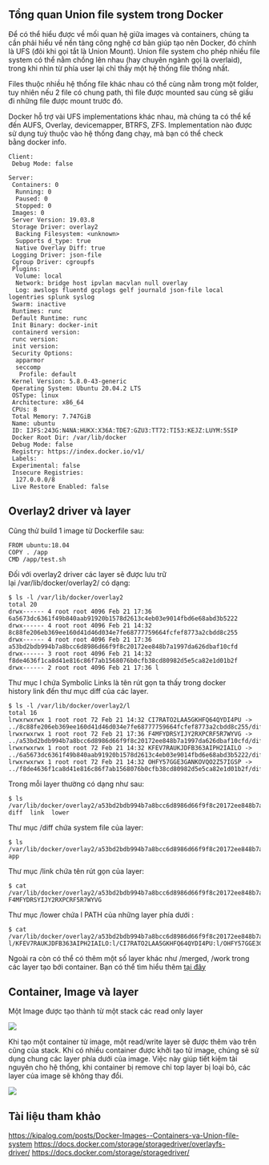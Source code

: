 Tổng quan Union file system trong Docker
----------------------------------------

Để có thể hiểu được về mối quan hệ giữa images và containers, chúng ta cần phải hiểu về nền tảng công nghệ cơ bản giúp tạo nên Docker, đó chính là UFS (đôi khi gọi tắt là Union Mount). Union file system cho phép nhiều file system có thể nằm chồng lên nhau (hay chuyên ngành gọi là overlaid), trong khi nhìn từ phía user lại chỉ thấy một hệ thống file thống nhất.

Files thuộc nhiều hệ thống file khác nhau có thể cùng nằm trong một folder, tuy nhiên nếu 2 file có chung path, thì file được mounted sau cùng sẽ giấu đi những file được mount trước đó.

Docker hỗ trợ vài UFS implementations khác nhau, mà chúng ta có thể kể đến AUFS, Overlay, devicemapper, BTRFS, ZFS. Implementation nào được sử dụng tuỳ thuộc vào hệ thống đang chạy, mà bạn có thể check bằng docker info.

```
Client:
 Debug Mode: false

Server:
 Containers: 0
  Running: 0
  Paused: 0
  Stopped: 0
 Images: 0
 Server Version: 19.03.8
 Storage Driver: overlay2
  Backing Filesystem: <unknown>
  Supports d_type: true
  Native Overlay Diff: true
 Logging Driver: json-file
 Cgroup Driver: cgroupfs
 Plugins:
  Volume: local
  Network: bridge host ipvlan macvlan null overlay
  Log: awslogs fluentd gcplogs gelf journald json-file local logentries splunk syslog
 Swarm: inactive
 Runtimes: runc
 Default Runtime: runc
 Init Binary: docker-init
 containerd version:
 runc version:
 init version:
 Security Options:
  apparmor
  seccomp
   Profile: default
 Kernel Version: 5.8.0-43-generic
 Operating System: Ubuntu 20.04.2 LTS
 OSType: linux
 Architecture: x86_64
 CPUs: 8
 Total Memory: 7.747GiB
 Name: ubuntu
 ID: IJFS:243G:N4NA:HUKX:X36A:TDE7:GZU3:TT72:TI53:KEJZ:LUYM:5SIP
 Docker Root Dir: /var/lib/docker
 Debug Mode: false
 Registry: https://index.docker.io/v1/
 Labels:
 Experimental: false
 Insecure Registries:
  127.0.0.0/8
 Live Restore Enabled: false

```

Overlay2 driver và layer
------------------------

Cũng thử build 1 image từ Dockerfile sau:

```
FROM ubuntu:18.04
COPY . /app
CMD /app/test.sh

```

Đối với overlay2 driver các layer sẽ được lưu trữ lại /var/lib/docker/overlay2/ có dạng:

```
$ ls -l /var/lib/docker/overlay2
total 20
drwx------ 4 root root 4096 Feb 21 17:36 6a5673dc6361f49b840aab91920b1578d2613c4eb03e9014fbd6e68abd3b5222
drwx------ 4 root root 4096 Feb 21 14:32 8c88fe206eb369ee160d41d46d034e7fe68777759664fcfef8773a2cbdd8c255
drwx------ 4 root root 4096 Feb 21 17:36 a53bd2bdb994b7a8bcc6d8986d66f9f8c20172ee848b7a1997da626dbaf10cfd
drwx------ 3 root root 4096 Feb 21 14:32 f8de4636f1ca8d41e816c86f7ab1568076b0cfb38cd80982d5e5ca82e1d01b2f
drwx------ 2 root root 4096 Feb 21 17:36 l

```

Thư mục l chứa Symbolic Links là tên rút gọn ta thấy trong docker history link đến thư mục diff của các layer.

```
$ ls -l /var/lib/docker/overlay2/l
total 16
lrwxrwxrwx 1 root root 72 Feb 21 14:32 CI7RATO2LAA5GKHFQ64QYDI4PU -> ../8c88fe206eb369ee160d41d46d034e7fe68777759664fcfef8773a2cbdd8c255/diff
lrwxrwxrwx 1 root root 72 Feb 21 17:36 F4MFYDRSYIJY2RXPCRF5R7WYVG -> ../a53bd2bdb994b7a8bcc6d8986d66f9f8c20172ee848b7a1997da626dbaf10cfd/diff
lrwxrwxrwx 1 root root 72 Feb 21 14:32 KFEV7RAUKJDFB363AIPH2IAILO -> ../6a5673dc6361f49b840aab91920b1578d2613c4eb03e9014fbd6e68abd3b5222/diff
lrwxrwxrwx 1 root root 72 Feb 21 14:32 OHFY57GGE3GANKOVQO2Z57IGSP -> ../f8de4636f1ca8d41e816c86f7ab1568076b0cfb38cd80982d5e5ca82e1d01b2f/diff

```

Trong mỗi layer thường có dạng như sau:

```
$ ls /var/lib/docker/overlay2/a53bd2bdb994b7a8bcc6d8986d66f9f8c20172ee848b7a1997da626dbaf10cfd
diff  link  lower

```

Thư mục /diff chứa system file của layer:

```
$ ls /var/lib/docker/overlay2/a53bd2bdb994b7a8bcc6d8986d66f9f8c20172ee848b7a1997da626dbaf10cfd/diff
app

```

Thư mục /link chứa tên rút gọn của layer:

```
$ cat /var/lib/docker/overlay2/a53bd2bdb994b7a8bcc6d8986d66f9f8c20172ee848b7a1997da626dbaf10cfd/link
F4MFYDRSYIJY2RXPCRF5R7WYVG

```

Thư mục /lower chứa l PATH của những layer phía dưới :

```
$ cat /var/lib/docker/overlay2/a53bd2bdb994b7a8bcc6d8986d66f9f8c20172ee848b7a1997da626dbaf10cfd/lower
l/KFEV7RAUKJDFB363AIPH2IAILO:l/CI7RATO2LAA5GKHFQ64QYDI4PU:l/OHFY57GGE3GANKOVQO2Z57IGSP

```

Ngoài ra còn có thể có thêm một số layer khác như /merged, /work trong các layer tạo bới container. Bạn có thể tìm hiểu thêm [tại đây](https://docs.docker.com/storage/storagedriver/overlayfs-driver/)

Container, Image và layer
-------------------------

Một Image được tạo thành từ một stack các read only layer

![](https://images.viblo.asia/5519fa20-abd6-42db-a88d-7430e108fed2.jpg)

Khi tạo một container từ image, một read/write layer sẽ được thêm vào trên cũng của stack. Khi có nhiều container được khởi tạo từ image, chúng sẽ sử dụng chung các layer phía dưới của image. Việc này giúp tiết kiệm tài nguyên cho hệ thống, khi container bị remove chỉ top layer bị loại bỏ, các layer của image sẽ không thay đổi.

![](https://images.viblo.asia/1c53c8eb-93a2-4eec-b774-249389c4db12.jpg)

Tài liệu tham khảo
------------------

<https://kipalog.com/posts/Docker-Images--Containers-va-Union-file-system> <https://docs.docker.com/storage/storagedriver/overlayfs-driver/> <https://docs.docker.com/storage/storagedriver/>
